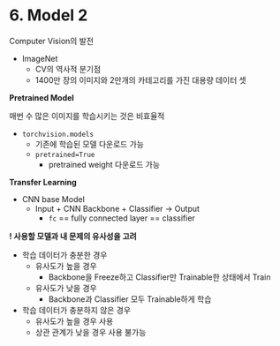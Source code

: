 # 6. Model 2

Computer Vision의 발전

- ImageNet
  - CV의 역사적 분기점
  - 1400만 장의 이미지와 2만개의 카테고리를 가진 대용량 데이터 셋





**Pretrained Model**

매번 수 많은 이미지를 학습시키는 것은 비효율적

- `torchvision.models`
  - 기존에 학습된 모델 다운로드 가능
  - `pretrained=True`
    - pretrained weight 다운로드 가능



**Transfer Learning**

- CNN base Model
  - Input + CNN Backbone + Classifier → Output
    - `fc` == fully connected layer == classifier



**! 사용할 모델과 내 문제의 유사성을 고려**

- 학습 데이터가 충분한 경우
  - 유사도가 높을 경우
    - Backbone을 Freeze하고 Classifier만 Trainable한 상태에서 Train
  - 유사도가 낮을 경우
    - Backbone과 Classifier 모두 Trainable하게 학습
- 학습 데이터가 충분하지 않은 경우
  - 유사도가 높을 경우 사용
  - 상관 관계가 낮을 경우 사용 불가능
